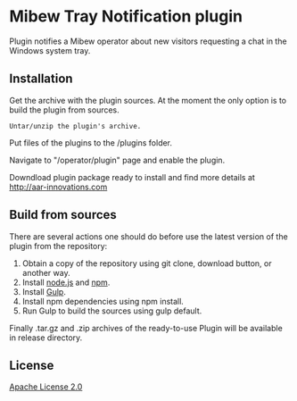 # Mibew Tray Notification plugin

Plugin notifies a Mibew operator about new visitors requesting a chat in the Windows system tray.

<h2>Installation</h2>

Get the archive with the plugin sources. At the moment the only option is to build the plugin from sources.

    Untar/unzip the plugin's archive.

Put files of the plugins to the <Mibew root>/plugins folder.

Navigate to "<Mibew Base URL>/operator/plugin" page and enable the plugin.

Downdload plugin package ready to install and find more details at <a href="http://aar-innovations.com">http://aar-innovations.com</a>

<h2>Build from sources</h2>

There are several actions one should do before use the latest version of the plugin from the repository:
<ol>
<li>Obtain a copy of the repository using git clone, download button, or another way.</li>
<li>Install <a href="http://nodejs.org/">node.js</a> and <a href="https://www.npmjs.org/">npm</a>.</li>
<li>Install <a href="http://gulpjs.com/">Gulp</a>.</li>
<li>Install npm dependencies using npm install.</li>
<li>Run Gulp to build the sources using gulp default.</li>
</ol>
Finally .tar.gz and .zip archives of the ready-to-use Plugin will be available in release directory.

<h2>License</h2>
<a href="http://www.apache.org/licenses/LICENSE-2.0.html">Apache License 2.0</a>

